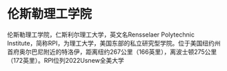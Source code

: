 # 伦斯勒理工学院

伦斯勒理工学院，仁斯利尔理工大学，英文名Rensselaer Polytechnic Institute，简称RPI，为理工大学，美国东部的私立研究型学院。位于美国纽约州首府奥尔巴尼附近的特洛伊，距离纽约267公里（166英里），离波士顿275公里（172英里）。RPI位列2022Usnew全美大学